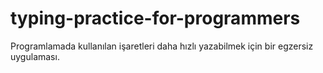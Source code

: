 # typing-practice-for-programmers
Programlamada kullanılan işaretleri daha hızlı yazabilmek için bir egzersiz uygulaması.
